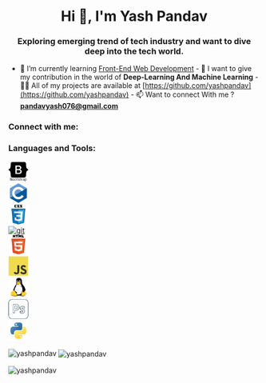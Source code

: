 <h1 align="center">Hi 👋, I'm Yash Pandav</h1>
<h3 align="center">
  Exploring emerging trend of tech industry and want to dive deep into the tech
  world.
</h3>

- 🔭 I’m currently learning [Front-End Web
Development](https://github.com/yashpandav/FitPulse) - 👯 I want to give my
contribution in the world of **Deep-Learning And Machine Learning** - 👨‍💻 All of
my projects are available at
[https://github.com/yashpandav](https://github.com/yashpandav) - 📫 Want to
connect With me ? **pandavyash076@gmail.com**

<h3 align="left">Connect with me:</h3>
<p align="left"></p>

<h3>Languages and Tools:</h3>
<p align="left">
     <div></div>
  <a href="https://getbootstrap.com" target="_blank" rel="noreferrer">
    <img
      src="https://raw.githubusercontent.com/devicons/devicon/master/icons/bootstrap/bootstrap-plain-wordmark.svg"
      alt="bootstrap"
      width="40"
      height="40"
    />
  </a>
  <br/><a
    href="https://www.cprogramming.com/"
    target="_blank"
    rel="noreferrer"
  >
    <img
      src="https://raw.githubusercontent.com/devicons/devicon/master/icons/c/c-original.svg"
      alt="c"
      width="40"
      height="40"
    /> </a
  ><br />
  <a href="https://www.w3schools.com/css/" target="_blank" rel="noreferrer">
    <img
      src="https://raw.githubusercontent.com/devicons/devicon/master/icons/css3/css3-original-wordmark.svg"
      alt="css3"
      width="40"
      height="40"
    /><br/>
  </a>
  <a href="https://git-scm.com/" target="_blank" rel="noreferrer">
    <img
      src="https://www.vectorlogo.zone/logos/git-scm/git-scm-icon.svg"
      alt="git"
      width="40"
      height="40"
    />
  </a><br/>
  <a href="https://www.w3.org/html/" target="_blank" rel="noreferrer">
    <img
      src="https://raw.githubusercontent.com/devicons/devicon/master/icons/html5/html5-original-wordmark.svg"
      alt="html5"
      width="40"
      height="40"
    />
  </a><br/>
  <a
    href="https://developer.mozilla.org/en-US/docs/Web/JavaScript"
    target="_blank"
    rel="noreferrer"
  >
    <img
      src="https://raw.githubusercontent.com/devicons/devicon/master/icons/javascript/javascript-original.svg"
      alt="javascript"
      width="40"
      height="40"
    />
  </a><br/>
  <a href="https://www.linux.org/" target="_blank" rel="noreferrer">
    <img
      src="https://raw.githubusercontent.com/devicons/devicon/master/icons/linux/linux-original.svg"
      alt="linux"
      width="40"
      height="40"
    />
  </a><br/>
  <a href="https://www.photoshop.com/en" target="_blank" rel="noreferrer">
    <img
      src="https://raw.githubusercontent.com/devicons/devicon/master/icons/photoshop/photoshop-line.svg"
      alt="photoshop"
      width="40"
      height="40"
    />
  </a><br/>
  <a href="https://www.python.org" target="_blank" rel="noreferrer">
    <img
      src="https://raw.githubusercontent.com/devicons/devicon/master/icons/python/python-original.svg"
      alt="python"
      width="40"
      height="40"
    />
  </a>
</p>

<p>
  <img
    align="left"
    src="https://github-readme-stats.vercel.app/api/top-langs?username=yashpandav&show_icons=true&locale=en&layout=compact"
    alt="yashpandav"
  />
</p>

<p>
  &nbsp;<img
    align="center"
    src="https://github-readme-stats.vercel.app/api?username=yashpandav&show_icons=true&locale=en"
    alt="yashpandav"
  />
</p>

<p>
  <img
    align="center"
    src="https://github-readme-streak-stats.herokuapp.com/?user=yashpandav&"
    alt="yashpandav"
  />
</p>
